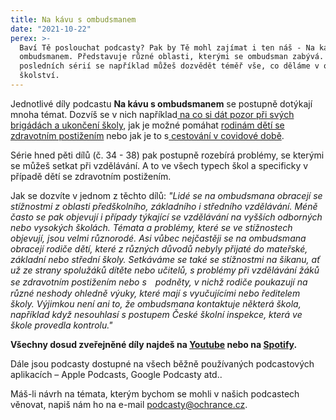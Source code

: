 ```yaml
---
title: Na kávu s ombudsmanem
date: "2021-10-22"
perex: >-
  Baví Tě poslouchat podcasty? Pak by Tě mohl zajímat i ten náš - Na kávu s
  ombudsmanem. Představuje různé oblasti, kterými se ombudsman zabývá. V jedné z
  posledních sérií se například můžeš dozvědět téměř vše, co děláme v oblasti
  školství.
---
```




Jednotlivé díly podcastu **Na kávu s ombudsmanem** se postupně dotýkají mnoha témat. Dozvíš se v nich například[ na co si dát pozor při svých brigádách a ukončení školy](https://www.youtube.com/watch?v=IrrFMT1evB4&amp;list=PLWNv_IxgJdEKvV9-ZYu7VTxvc1SjDRb2i&amp;index=31), jak je možné pomáhat [rodinám dětí se zdravotním postižením](https://www.youtube.com/watch?v=BFAgMfI3zRk&amp;list=PLWNv_IxgJdEKvV9-ZYu7VTxvc1SjDRb2i&amp;index=23) nebo jak je to s[ cestování v covidové době](https://www.youtube.com/watch?v=U__Fh4w4ERk&amp;list=PLWNv_IxgJdEKvV9-ZYu7VTxvc1SjDRb2i&amp;index=30). 



Série hned pěti dílů (č. 34 - 38) pak postupně rozebírá problémy, se kterými se můžeš setkat při vzdělávání. A to ve všech typech škol a specificky v případě dětí se zdravotním postižením. 



Jak se dozvíte v jednom z těchto dílů: *&quot;Lidé se na ombudsmana obracejí se stížnostmi z oblasti předškolního, základního i středního vzdělávání. Méně často se pak objevují i případy týkající se vzdělávání na vyšších odborných nebo vysokých školách. Témata a problémy, které se ve stížnostech objevují, jsou velmi různorodé. Asi vůbec nejčastěji se na ombudsmana obracejí rodiče dětí, které z různých důvodů nebyly přijaté do mateřské, základní nebo střední školy. Setkáváme se také se stížnostmi na šikanu, ať už ze strany spolužáků dítěte nebo učitelů, s problémy při vzdělávání žáků se zdravotním postižením nebo s　podněty, v nichž rodiče poukazují na různé neshody ohledně výuky, které mají s vyučujícími nebo ředitelem školy. Výjimkou není ani to, že ombudsmana kontaktuje některá škola, například když nesouhlasí s postupem České školní inspekce, která ve škole provedla kontrolu.&quot;*



**Všechny dosud zveřejněné díly najdeš na [Youtube](https://www.youtube.com/playlist?list=PLWNv_IxgJdEKvV9-ZYu7VTxvc1SjDRb2i) nebo na [Spotify](https://open.spotify.com/show/0cUUj1UIaAu3hYzWgLNO6P?fbclid=IwAR2BbFgIdbE2Ke8LubN8m-iVR5KLLj0KsZH-Q96QqzpVYM1WVG3_NFuAel4).** 



Dále jsou podcasty dostupné na všech běžně používaných podcastových aplikacích – Apple Podcasts, Google Podcasty atd..



Máš-li návrh na témata, kterým bychom se mohli v našich podcastech věnovat, napiš nám ho na e-mail [podcasty@ochrance.cz](mailto:podcasty@ochrance.cz).


